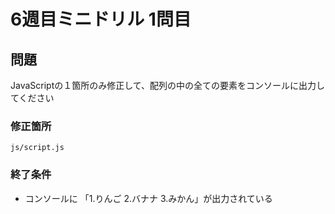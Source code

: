 # 6週目ミニドリル 1問目

## 問題

JavaScriptの１箇所のみ修正して、配列の中の全ての要素をコンソールに出力してください

### 修正箇所

`js/script.js`

### 終了条件
- コンソールに 「1.りんご 2.バナナ 3.みかん」が出力されている
